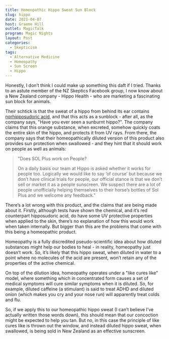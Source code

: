 ```yaml
---
title: Homeopathic Hippo Sweat Sun Block
slug: hippo
date: 2021-04-07
host: Graeme Hill
outlet: MagicTalk
program: Magic Nights
layout: Post
categories:
  - Skepticism
tags:
  - Alternative Medicine
  - Homeopathy
  - Sun Screen
  - Hippo
---
```


Honestly, I don’t think I could make up something this daft if I tried. Thanks to an astute member of the NZ Skeptics Facebook group, I now know about a New Zealand company - Hippo Health - who are marketing a fascinating sun block for animals.

<!-- more -->

Their schtick is that the sweat of a hippo from behind its ear contains [norhipposudoric acid](https://en.wikipedia.org/wiki/Hipposudoric_acid), and that this acts as a sunblock - after all, as the company says, "Have you ever seen a sunburnt hippo?". The company claims that this orange substance, when excreted, somehow quickly coats the entire skin of the hippo, and protects it from UV rays. From there, the company says that their homeopathically diluted version of this product also provides sun protection when swallowed - and they hint that it should work on people as well as animals:

> "Does SOL Plus work on People?
>
> On a daily basis our team at Hippo is asked whether it works for people too. Logically we would like to say ‘of course’ but because we don’t have clinical trials for people, our official stance is that we don’t sell or market it as a people sunscreen. We suspect there are a lot of people unofficially helping themselves to their horse’s bottles of Sol Plus and we welcome any feedback."

There’s a lot wrong with this product, and the claims that are being made about it. Firstly, although tests have shown the chemical, and it’s red counterpart hipposudoric acid, do have some UV protective properties when applied to the skin, there’s no explanation of how this would work when taken internally. But bigger than this are the problems that come with this being a homeopathic product.

Homeopathy is a fully discredited pseudo-scientific idea about how diluted substances might help our bodies to heal - in reality, homeopathy just doesn’t work. So, it’s likely that this hippo sweat, when diluted in water to a point where no molecules of the acid are present, won’t retain any of the properties of the active chemical.

On top of the dilution idea, homeopathy operates under a "like cures like" model, where something which in concentrated form causes a set of medical symptoms will cure similar symptoms when it is diluted. So, for example, diluted caffeine (a stimulant) is said to treat ADHD and diluted onion (which makes you cry and your nose run) will apparently treat colds and flu.

So, if we apply this to our homeopathic hippo sweat (I can’t believe I’ve actually written those words down), this should mean that our concoction might be expected to help you tan. But no, in this case the principle of like cures like is thrown out the window, and instead diluted hippo sweat, when swallowed, is being sold in New Zealand as an effective sunscreen.
